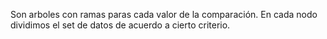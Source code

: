 Son arboles con ramas paras cada valor de la comparación.
En cada nodo dividimos el set de datos de acuerdo a cierto criterio.
